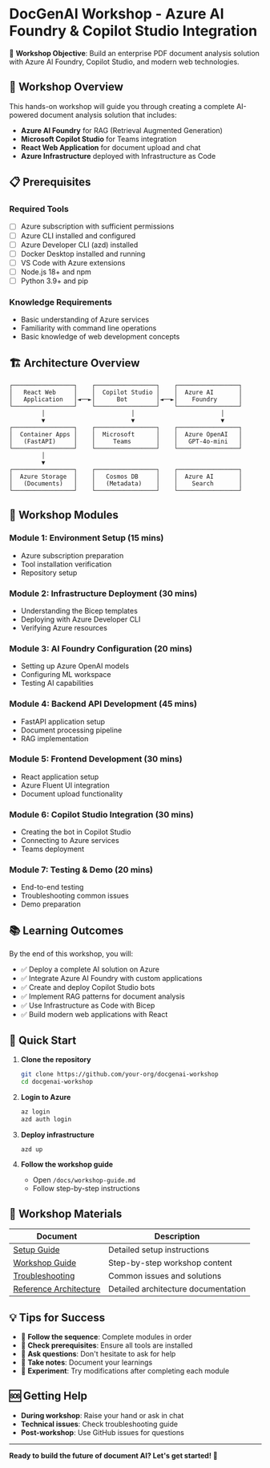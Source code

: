 # DocGenAI Workshop - Azure AI Foundry & Copilot Studio Integration

🎯 **Workshop Objective**: Build an enterprise PDF document analysis solution with Azure AI Foundry, Copilot Studio, and modern web technologies.

## 🎪 Workshop Overview

This hands-on workshop will guide you through creating a complete AI-powered document analysis solution that includes:
- **Azure AI Foundry** for RAG (Retrieval Augmented Generation)
- **Microsoft Copilot Studio** for Teams integration
- **React Web Application** for document upload and chat
- **Azure Infrastructure** deployed with Infrastructure as Code

## 📋 Prerequisites

### Required Tools
- [ ] Azure subscription with sufficient permissions
- [ ] Azure CLI installed and configured
- [ ] Azure Developer CLI (azd) installed
- [ ] Docker Desktop installed and running
- [ ] VS Code with Azure extensions
- [ ] Node.js 18+ and npm
- [ ] Python 3.9+ and pip

### Knowledge Requirements
- Basic understanding of Azure services
- Familiarity with command line operations
- Basic knowledge of web development concepts

## 🏗️ Architecture Overview

```
┌─────────────────┐    ┌─────────────────┐    ┌─────────────────┐
│   React Web     │    │  Copilot Studio │    │  Azure AI       │
│   Application   │◄──►│      Bot        │◄──►│    Foundry      │
└─────────────────┘    └─────────────────┘    └─────────────────┘
         │                        │                        │
         ▼                        ▼                        ▼
┌─────────────────┐    ┌─────────────────┐    ┌─────────────────┐
│  Container Apps │    │  Microsoft      │    │  Azure OpenAI   │
│   (FastAPI)     │    │     Teams       │    │   GPT-4o-mini   │
└─────────────────┘    └─────────────────┘    └─────────────────┘
         │
         ▼
┌─────────────────┐    ┌─────────────────┐    ┌─────────────────┐
│  Azure Storage  │    │   Cosmos DB     │    │  Azure AI       │
│   (Documents)   │    │   (Metadata)    │    │    Search       │
└─────────────────┘    └─────────────────┘    └─────────────────┘
```

## 🚀 Workshop Modules

### Module 1: Environment Setup (15 mins)
- Azure subscription preparation
- Tool installation verification
- Repository setup

### Module 2: Infrastructure Deployment (30 mins)
- Understanding the Bicep templates
- Deploying with Azure Developer CLI
- Verifying Azure resources

### Module 3: AI Foundry Configuration (20 mins)
- Setting up Azure OpenAI models
- Configuring ML workspace
- Testing AI capabilities

### Module 4: Backend API Development (45 mins)
- FastAPI application setup
- Document processing pipeline
- RAG implementation

### Module 5: Frontend Development (30 mins)
- React application setup
- Azure Fluent UI integration
- Document upload functionality

### Module 6: Copilot Studio Integration (30 mins)
- Creating the bot in Copilot Studio
- Connecting to Azure services
- Teams deployment

### Module 7: Testing & Demo (20 mins)
- End-to-end testing
- Troubleshooting common issues
- Demo preparation

## 📚 Learning Outcomes

By the end of this workshop, you will:
- ✅ Deploy a complete AI solution on Azure
- ✅ Integrate Azure AI Foundry with custom applications
- ✅ Create and deploy Copilot Studio bots
- ✅ Implement RAG patterns for document analysis
- ✅ Use Infrastructure as Code with Bicep
- ✅ Build modern web applications with React

## 🔧 Quick Start

1. **Clone the repository**
   ```bash
   git clone https://github.com/your-org/docgenai-workshop
   cd docgenai-workshop
   ```

2. **Login to Azure**
   ```bash
   az login
   azd auth login
   ```

3. **Deploy infrastructure**
   ```bash
   azd up
   ```

4. **Follow the workshop guide**
   - Open `/docs/workshop-guide.md`
   - Follow step-by-step instructions

## 📖 Workshop Materials

| Document | Description |
|----------|-------------|
| [Setup Guide](./setup-guide.md) | Detailed setup instructions |
| [Workshop Guide](./workshop-guide.md) | Step-by-step workshop content |
| [Troubleshooting](./troubleshooting.md) | Common issues and solutions |
| [Reference Architecture](./architecture.md) | Detailed architecture documentation |

## 💡 Tips for Success

- 🎯 **Follow the sequence**: Complete modules in order
- 🔄 **Check prerequisites**: Ensure all tools are installed
- 🤝 **Ask questions**: Don't hesitate to ask for help
- 📝 **Take notes**: Document your learnings
- 🧪 **Experiment**: Try modifications after completing each module

## 🆘 Getting Help

- **During workshop**: Raise your hand or ask in chat
- **Technical issues**: Check troubleshooting guide
- **Post-workshop**: Use GitHub issues for questions

---

**Ready to build the future of document AI? Let's get started! 🚀**
